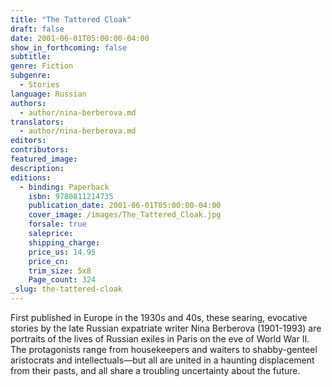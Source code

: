 ```yaml
---
title: "The Tattered Cloak"
draft: false
date: 2001-06-01T05:00:00-04:00
show_in_forthcoming: false
subtitle:
genre: Fiction
subgenre:
  - Stories
language: Russian
authors:
  - author/nina-berberova.md
translators:
  - author/nina-berberova.md
editors:
contributors:
featured_image:
description:
editions:
  - binding: Paperback
    isbn: 9780811214735
    publication_date: 2001-06-01T05:00:00-04:00
    cover_image: /images/The_Tattered_Cloak.jpg
    forsale: true
    saleprice:
    shipping_charge:
    price_us: 14.95
    price_cn:
    trim_size: 5x8
    Page_count: 324
_slug: the-tattered-cloak
---
```


First published in Europe in the 1930s and 40s, these searing, evocative stories by the late Russian expatriate writer Nina Berberova (1901-1993) are portraits of the lives of Russian exiles in Paris on the eve of World War II. The protagonists range from housekeepers and waiters to shabby-genteel aristocrats and intellectuals––but all are united in a haunting displacement from their pasts, and all share a troubling uncertainty about the future.

